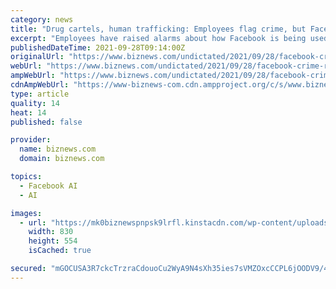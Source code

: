 ```yaml
---
category: news
title: "Drug cartels, human trafficking: Employees flag crime, but Facebook response is ‘weak’ – With insights from The Wall Street Journal"
excerpt: "Employees have raised alarms about how Facebook is being used in developing countries, \"where its user base is already huge and expanding.\""
publishedDateTime: 2021-09-28T09:14:00Z
originalUrl: "https://www.biznews.com/undictated/2021/09/28/facebook-crime-response"
webUrl: "https://www.biznews.com/undictated/2021/09/28/facebook-crime-response"
ampWebUrl: "https://www.biznews.com/undictated/2021/09/28/facebook-crime-response/amp"
cdnAmpWebUrl: "https://www-biznews-com.cdn.ampproject.org/c/s/www.biznews.com/undictated/2021/09/28/facebook-crime-response/amp"
type: article
quality: 14
heat: 14
published: false

provider:
  name: biznews.com
  domain: biznews.com

topics:
  - Facebook AI
  - AI

images:
  - url: "https://mk0biznewspnpsk9lrfl.kinstacdn.com/wp-content/uploads/2021/05/Facebookjpg.jpg"
    width: 830
    height: 554
    isCached: true

secured: "mGOCUSA3R7ckcTrzraCdouoCu2WyA9N4sXh35ies7sVMZOxcCCPL6jOODV9/4R2NwyKssyVI0WmgmSGyjYsGcCEQsyQxRBvKztduqAY/SKrs6a6zlCIMgTM3kR6E64ViKM4awl42ACz56X7qzMenwzUgJ3w9zPkcQA2LtD6XU/mOps/EMtr16v9CgR7oK4RXy67bAwdvCHS5IfBdh+CI5ZOXDG+V+G8BUi/4NsAlb6b9kgibb+qDUjTSL1wTtkmR8mtWui/6dKrUvyH2tPJNxq5N9TlUJczANjo7CuXFQfp7o9mi5TA2JHq4ZzvePSgOAIrtaELao6cAZm/rOBc1RUt3Q2AYgJ+Yzqf6SoZFhpI=;8FxHCnqsBq4fQemDhNpMvw=="
---
```



